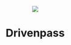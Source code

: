 <p align="center">
  <img src="https://cdn.iconscout.com/icon/free/png-256/credit-card-2650080-2196542.png](https://cdn-icons.flaticon.com/png/512/1796/premium/1796448.png?token=exp=1658029732~hmac=20dfa5f58ec98f793ceb8a7cb3142a5f">
</p>
<h1 align="center">
  Drivenpass
</h1>
<div align="center">
